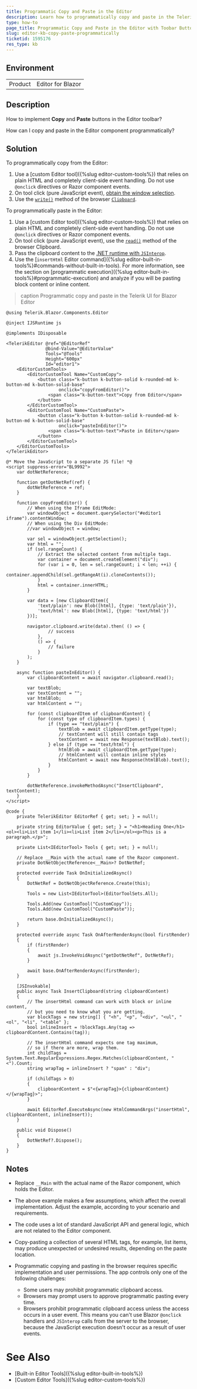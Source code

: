 ```yaml
---
title: Programmatic Copy and Paste in the Editor
description: Learn how to programmatically copy and paste in the Telerik UI for Blazor Editor with additional buttons in the Editor toolbar.
type: how-to
page_title: Programmatic Copy and Paste in the Editor with Toobar Buttons
slug: editor-kb-copy-paste-programmatically
ticketid: 1595176
res_type: kb
---
```


## Environment

<table>
    <tbody>
        <tr>
            <td>Product</td>
            <td>Editor for Blazor</td>
        </tr>
    </tbody>
</table>


## Description

How to implement **Copy** and **Paste** buttons in the Editor toolbar?

How can I copy and paste in the Editor component programmatically?


## Solution

To programmatically copy from the Editor:

1. Use a [custom Editor tool]({%slug editor-custom-tools%}) that relies on plain HTML and completely client-side event handling. Do not use `@onclick` directives or Razor component events.
1. On tool click (pure JavaScript event), [obtain the window selection](https://developer.mozilla.org/en-US/docs/Web/API/Window/getSelection).
1. Use the [`write()`](https://developer.mozilla.org/en-US/docs/Web/API/Clipboard/write) method of the browser [`Clipboard`](https://developer.mozilla.org/en-US/docs/Web/API/Clipboard).

To programmatically paste in the Editor:

1. Use a [custom Editor tool]({%slug editor-custom-tools%}) that relies on plain HTML and completely client-side event handling. Do not use `@onclick` directives or Razor component events.
1. On tool click (pure JavaScript event), use the [`read()`](https://developer.mozilla.org/en-US/docs/Web/API/Clipboard/read) method of the browser Clipboard.
1. Pass the clipboard content to the [.NET runtime with `JSInterop`](https://learn.microsoft.com/en-us/aspnet/core/blazor/javascript-interoperability/call-dotnet-from-javascript).
1. Use the [`insertHtml` Editor command]({%slug editor-built-in-tools%}#commands-without-built-in-tools). For more information, see the section on [programmatic execution]({%slug editor-built-in-tools%}#programmatic-execution) and analyze if you will be pasting block content or inline content.

>caption Programmatic copy and paste in the Telerik UI for Blazor Editor

````CSHTML
@using Telerik.Blazor.Components.Editor

@inject IJSRuntime js

@implements IDisposable

<TelerikEditor @ref="@EditorRef"
               @bind-Value="@EditorValue"
               Tools="@Tools"
               Height="600px"
               Id="editor1">
    <EditorCustomTools>
        <EditorCustomTool Name="CustomCopy">
            <button class="k-button k-button-solid k-rounded-md k-button-md k-button-solid-base"
                    onclick="copyFromEditor()">
                <span class="k-button-text">Copy from Editor</span>
            </button>
        </EditorCustomTool>
        <EditorCustomTool Name="CustomPaste">
            <button class="k-button k-button-solid k-rounded-md k-button-md k-button-solid-base"
                    onclick="pasteInEditor()">
                <span class="k-button-text">Paste in Editor</span>
            </button>
        </EditorCustomTool>
    </EditorCustomTools>
</TelerikEditor>

@* Move the JavaScript to a separate JS file! *@
<script suppress-error="BL9992">
    var dotNetReference;

    function getDotNetRef(ref) {
        dotNetReference = ref;
    }

    function copyFromEditor() {
        // When using the Iframe EditMode:
        var windowObject = document.querySelector("#editor1 iframe").contentWindow;
        // When using the Div EditMode:
        //var windowObject = window;

        var sel = windowObject.getSelection();
        var html = "";
        if (sel.rangeCount) {
            // Extract the selected content from multiple tags.
            var container = document.createElement("div");
            for (var i = 0, len = sel.rangeCount; i < len; ++i) {
                container.appendChild(sel.getRangeAt(i).cloneContents());
            }
            html = container.innerHTML;
        }

        var data = [new ClipboardItem({
            'text/plain': new Blob([html], {type: 'text/plain'}),
            'text/html': new Blob([html], {type: 'text/html'})
        })];

        navigator.clipboard.write(data).then( () => {
                // success
            },
            () => {
                // failure
            }
        );
    }

    async function pasteInEditor() {
        var clipboardContent = await navigator.clipboard.read();

        var textBlob;
        var textContent = "";
        var htmlBlob;
        var htmlContent = "";

        for (const clipboardItem of clipboardContent) {
            for (const type of clipboardItem.types) {
                if (type == "text/plain") {
                    textBlob = await clipboardItem.getType(type);
                    // textContent will still contain tags
                    textContent = await new Response(textBlob).text();
                } else if (type == "text/html") {
                    htmlBlob = await clipboardItem.getType(type);
                    // htmlContent will contain inline styles
                    htmlContent = await new Response(htmlBlob).text();
                }
            }
        }

        dotNetReference.invokeMethodAsync("InsertClipboard", textContent);
    }
</script>

@code {
    private TelerikEditor EditorRef { get; set; } = null!;

    private string EditorValue { get; set; } = "<h1>Heading One</h1><ol><li>List item 1</li><li>List item 2</li></ol><p>This is a paragraph.</p>";

    private List<IEditorTool> Tools { get; set; } = null!;

    // Replace __Main with the actual name of the Razor component.
    private DotNetObjectReference<__Main>? DotNetRef;

    protected override Task OnInitializedAsync()
    {
        DotNetRef = DotNetObjectReference.Create(this);

        Tools = new List<IEditorTool>(EditorToolSets.All);

        Tools.Add(new CustomTool("CustomCopy"));
        Tools.Add(new CustomTool("CustomPaste"));

        return base.OnInitializedAsync();
    }

    protected override async Task OnAfterRenderAsync(bool firstRender)
    {
        if (firstRender)
        {
            await js.InvokeVoidAsync("getDotNetRef", DotNetRef);
        }

        await base.OnAfterRenderAsync(firstRender);
    }

    [JSInvokable]
    public async Task InsertClipboard(string clipboardContent)
    {
        // The insertHtml command can work with block or inline content,
        // but you need to know what you are getting.
        var blockTags = new string[] { "<h", "<p", "<div", "<ul", "<ol", "<li", "<table" };
        bool inlineInsert = !blockTags.Any(tag => clipboardContent.Contains(tag));

        // The insertHtml command expects one tag maximum,
        // so if there are more, wrap them.
        int childTags = System.Text.RegularExpressions.Regex.Matches(clipboardContent, "<").Count;
        string wrapTag = inlineInsert ? "span" : "div";

        if (childTags > 0)
        {
            clipboardContent = $"<{wrapTag}>{clipboardContent}</{wrapTag}>";
        }

        await EditorRef.ExecuteAsync(new HtmlCommandArgs("insertHtml", clipboardContent, inlineInsert));
    }

    public void Dispose()
    {
        DotNetRef?.Dispose();
    }
}
````


## Notes

* Replace `__Main` with the actual name of the Razor component, which holds the Editor.
* The above example makes a few assumptions, which affect the overall implementation. Adjust the example, according to your scenario and requirements.
* The code uses a lot of standard JavaScript API and general logic, which are not related to the Editor component.
* Copy-pasting a collection of several HTML tags, for example, list items, may produce unexpected or undesired results, depending on the paste location.
* Programmatic copying and pasting in the browser requires specific implementation and user permissions. The app controls only one of the following challenges:

  * Some users may prohibit programmatic clipboard access.
  * Browsers may prompt users to approve programmatic pasting every time.
  * Browsers prohibit programmatic clipboard access unless the access occurs in a user event. This means you can't use Blazor `@onclick` handlers and `JSInterop` calls from the server to the browser, because the JavaScript execution doesn't occur as a result of user events.


# See Also

* [Built-in Editor Tools]({%slug editor-built-in-tools%})
* [Custom Editor Tools]({%slug editor-custom-tools%})
